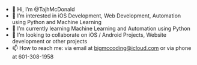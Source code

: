 - 👋 Hi, I’m @TajhMcDonald
- 👀 I’m interested in iOS Development, Web Development, Automation using Python and Machine Learning
- 🌱 I’m currently learning Machine Learning and Automation using Python
- 💞️ I’m looking to collaborate on iOS / Android Projects, Website development or other projects
- 📫 How to reach me: via email at bigmccoding@icloud.com or via phone at 601-308-1958

<!---
TajhMcDonald/TajhMcDonald is a ✨ special ✨ repository because its `README.md` (this file) appears on your GitHub profile.
You can click the Preview link to take a look at your changes.
--->
